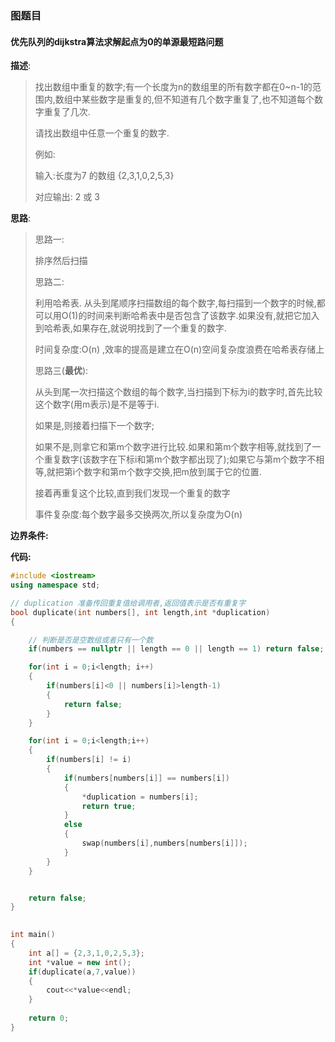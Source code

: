 ### 图题目

#### 优先队列的dijkstra算法求解起点为0的单源最短路问题

**描述**:

> 找出数组中重复的数字;有一个长度为n的数组里的所有数字都在0~n-1的范围内,数组中某些数字是重复的,但不知道有几个数字重复了,也不知道每个数字重复了几次.
>
> 请找出数组中任意一个重复的数字.
>
> 例如:
>
> 输入:长度为7 的数组 {2,3,1,0,2,5,3}
>
> 对应输出: 2 或 3

**思路**:

> 思路一:
>
> 排序然后扫描
>
> 思路二:
>
> 利用哈希表. 从头到尾顺序扫描数组的每个数字,每扫描到一个数字的时候,都可以用O(1)的时间来判断哈希表中是否包含了该数字.如果没有,就把它加入到哈希表,如果存在,就说明找到了一个重复的数字.
>
> 时间复杂度:O(n) ,效率的提高是建立在O(n)空间复杂度浪费在哈希表存储上
>
> 思路三(**最优**):
>
> 从头到尾一次扫描这个数组的每个数字,当扫描到下标为i的数字时,首先比较这个数字(用m表示)是不是等于i.
>
> 如果是,则接着扫描下一个数字;
>
> 如果不是,则拿它和第m个数字进行比较.如果和第m个数字相等,就找到了一个重复数字(该数字在下标i和第m个数字都出现了);如果它与第m个数字不相等,就把第i个数字和第m个数字交换,把m放到属于它的位置.
>
> 接着再重复这个比较,直到我们发现一个重复的数字
>
> 事件复杂度:每个数字最多交换两次,所以复杂度为O(n)

**边界条件:**

**代码:**

```c++
#include <iostream>
using namespace std;

// duplication 准备传回重复值给调用者,返回值表示是否有重复字
bool duplicate(int numbers[], int length,int *duplication)
{

    // 判断是否是空数组或者只有一个数
    if(numbers == nullptr || length == 0 || length == 1) return false;

    for(int i = 0;i<length; i++)
    {
        if(numbers[i]<0 || numbers[i]>length-1)
        {
            return false;
        }
    }

    for(int i = 0;i<length;i++)
    {
        if(numbers[i] != i)
        {
            if(numbers[numbers[i]] == numbers[i])
            {
                *duplication = numbers[i];
                return true;
            }
            else
            {
                swap(numbers[i],numbers[numbers[i]]);
            }
        }
    }


    return false;
}

 
int main()
{
    int a[] = {2,3,1,0,2,5,3};
    int *value = new int();
    if(duplicate(a,7,value))
    {
        cout<<*value<<endl;
    }
    
    return 0;
}
```



